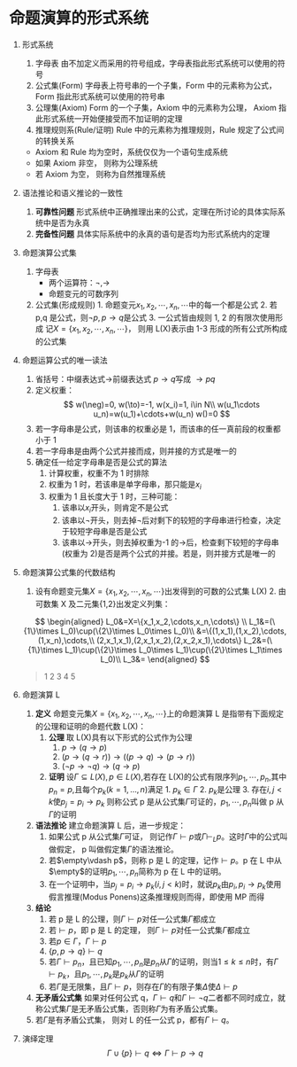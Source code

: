 # 命题演算的形式系统

1. 形式系统
    1. 字母表 由不加定义而采用的符号组成，字母表指此形式系统可以使用的符号
    2. 公式集(Form) 字母表上符号串的一个子集，Form 中的元素称为公式，Form 指此形式系统可以使用的符号串
    3. 公理集(Axiom) Form 的一个子集，Axiom 中的元素称为公理， Axiom 指此形式系统一开始便接受而不加证明的定理
    4. 推理规则系(Rule/证明) Rule 中的元素称为推理规则，Rule 规定了公式间的转换关系
    - Axiom 和 Rule 均为空时，系统仅仅为一个语句生成系统
    - 如果 Axiom 非空， 则称为公理系统
    - 若 Axiom 为空， 则称为自然推理系统
2. 语法推论和语义推论的一致性
    1. **可靠性问题** 形式系统中正确推理出来的公式，定理在所讨论的具体实际系统中是否为永真
    2. **完备性问题** 具体实际系统中的永真的语句是否均为形式系统内的定理
3. 命题演算公式集
    1. 字母表
        - 两个运算符：$\neg,\to$
        - 命题变元的可数序列
    2. 公式集(形成规则) 1. 命题变元$x_1,x_2,\cdots,x_n,\cdots$中的每一个都是公式 2. 若 p,q 是公式，则$\neg p,p\to q$是公式 3. 一公式皆由规则 1, 2 的有限次使用形成
       记$X=\{x_1,x_2,\cdots,x_n,\cdots\}$， 则用 L(X)表示由 1-3 形成的所有公式所构成的公式集
4. 命题运算公式的唯一读法
    1. 省括号：中缀表达式$\to$前缀表达式 $p\to q$写成 $\to pq$
    2. 定义权重：
        $$
        w(\neg)=0, w(\to)=-1, w(x_i)=1, i\in N\\
        w(u_1\cdots u_n)=w(u_1)+\cdots+w(u_n)
        w()=0
        $$
    3. 若一字母串是公式，则该串的权重必是 1，而该串的任一真前段的权重都小于 1
    4. 若一字母串是由两个公式并接而成，则并接的方式是唯一的
    5. 确定任一给定字母串是否是公式的算法
        1. 计算权重，权重不为 1 时排除
        2. 权重为 1 时，若该串是单字母串，那只能是$x_i$
        3. 权重为 1 且长度大于 1 时，三种可能：
            1. 该串以$x_i$开头，则肯定不是公式
            2. 该串以$\neg$开头，则去掉$\neg$后对剩下的较短的字母串进行检查，决定于较短字母串是否是公式
            3. 该串以$\to$开头，则去掉权重为-1 的$\to$后，检查剩下较短的字母串(权重为 2)是否是两个公式的并接。若是，则并接方式是唯一的
5. 命题演算公式集的代数结构 
   1. 设有命题变元集$X=\{x_1,x_2,\cdots,x_n,\cdots\}$出发得到的可数的公式集 L(X) 2. 由可数集 X 及二元集{1,2}出发定义列集：

    $$
     \begin{aligned}
     L_0&=X=\{x_1,x_2,\cdots,x_n,\cdots\} \\
     L_1&=(\{1\}\times L_0)\cup(\{2\}\times L_0\times L_0)\\
        &=\{(1,x_1),(1,x_2),\cdots,(1,x_n),\cdots,\\
            (2,x_1,x_1),(2,x_1,x_2),(2,x_2,x_1),\cdots\}
    L_2&=(\{1\}\times L_1)\cup(\{2\}\times L_0\times L_1)\cup(\{2\}\times L_1\times L_0)\\
    L_3&=
     \end{aligned}
    $$

    > 1
    > 2
    > 3
    > 4
    > 5

6. 命题演算 L
    1. **定义** 命题变元集$X=\{x_1,x_2,\cdots,x_n,\cdots\}$上的命题演算 L 是指带有下面规定的公理和证明的命题代数 L(X)：
        1. **公理** 取 L(X)具有以下形式的公式作为公理
            1. $p\to (q\to p)$
            2. $(p\to(q\to r))\to((p\to q)\to(p\to r))$
            3. $(\neg p\to \neg q)\to (q\to p)$
        2. **证明** 设$\Gamma \subseteq L(X),p\in L(X)$,若存在 L(X)的公式有限序列$p_1,\cdots,p_n,$其中$p_n=p$,且每个$p_k(k=1,…,n)$满足 1. $p_k\in \Gamma$ 2. $p_k$是公理 3. 存在$i,j < k$使$p_j=p_i\to p_k$
           则称公式 p 是从公式集$\Gamma$可证的，$p_1,\cdots,p_n$叫做 p 从$\Gamma$的证明
    2. **语法推论** 建立命题演算 L 后，进一步规定：
        1. 如果公式 p 从公式集$\Gamma$可证， 则记作$\Gamma\vdash p$或$\Gamma\vdash_L p$。这时$\Gamma$中的公式叫做假定， p 叫做假定集$\Gamma$的语法推论。
        2. 若$\empty\vdash p$，则称 p 是 L 的定理，记作$\vdash p$。p 在 L 中从$\empty$的证明$p_1,\cdots,p_n$简称为 p 在 L 中的证明。
        3. 在一个证明中，当$p_j=p_i\to p_k(i,j<k)$时，就说$p_k$由$p_i,p_i\to p_k$使用假言推理(Modus Ponens)这条推理规则而得，即使用 MP 而得
    3. **结论**
        1. 若 p 是 L 的公理，则$\Gamma\vdash p$对任一公式集$\Gamma$都成立
        2. 若$\vdash p$，即 p 是 L 的定理， 则$\Gamma\vdash p$对任一公式集$\Gamma$都成立
        3. 若$p\in \Gamma$，$\Gamma\vdash p$
        4. $\{p,p\to q\}\vdash q$
        5. 若$\Gamma\vdash p_n$，且已知$p_1,\cdots,p_n$是$p_n$从$\Gamma$的证明，则当$1\leq k\leq n$时，有$\Gamma\vdash p_k$，且$p_1,\cdots,p_k$是$p_k$从$\Gamma$的证明
        6. 若$\Gamma$是无限集，且$\Gamma\vdash p$，则存在$\Gamma$的有限子集$\Delta$使$\Delta\vdash p$
    4. **无矛盾公式集**
       如果对任何公式 q，$\Gamma\vdash q$和$\Gamma\vdash\neg q$二者都不同时成立，就称公式集$\Gamma$是无矛盾公式集，否则称$\Gamma$为有矛盾公式集。
    5. 若$\Gamma$是有矛盾公式集， 则对 L 的任一公式 p，都有$\Gamma\vdash q$。
7. 演绎定理
$$
\Gamma\cup\{p\}\vdash q\Leftrightarrow \Gamma\vdash p\to q
$$






